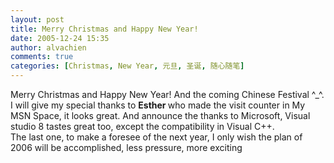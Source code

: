 ```yaml
---
layout: post
title: Merry Christmas and Happy New Year!
date: 2005-12-24 15:35
author: alvachien
comments: true
categories: [Christmas, New Year, 元旦, 圣诞, 随心随笔]
---
```

<div>Merry Christmas and Happy New Year! And the coming Chinese Festival ^_^.</div>
<div> </div>
<div>I will give my special thanks to <strong>Esther </strong>who made the visit counter in My MSN Space, it looks great. And announce the thanks to Microsoft, Visual studio 8 tastes great too, except the compatibility in Visual C++.</div>
<div> </div>
<div>The last one, to make a foresee of the next year, I only wish the plan of 2006 will be accomplished, less pressure, more exciting</div>
